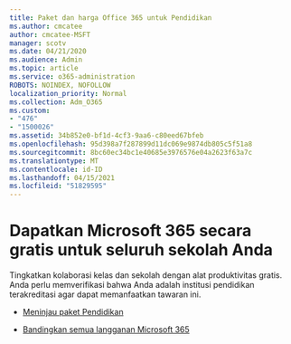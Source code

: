 ```yaml
---
title: Paket dan harga Office 365 untuk Pendidikan
ms.author: cmcatee
author: cmcatee-MSFT
manager: scotv
ms.date: 04/21/2020
ms.audience: Admin
ms.topic: article
ms.service: o365-administration
ROBOTS: NOINDEX, NOFOLLOW
localization_priority: Normal
ms.collection: Adm_O365
ms.custom:
- "476"
- "1500026"
ms.assetid: 34b852e0-bf1d-4cf3-9aa6-c80eed67bfeb
ms.openlocfilehash: 95d398a7f287899d11dc069e9874db805c5f51a8
ms.sourcegitcommit: 8bc60ec34bc1e40685e3976576e04a2623f63a7c
ms.translationtype: MT
ms.contentlocale: id-ID
ms.lasthandoff: 04/15/2021
ms.locfileid: "51829595"
---
```

# <a name="get-microsoft-365-free-for-your-entire-school"></a>Dapatkan Microsoft 365 secara gratis untuk seluruh sekolah Anda

Tingkatkan kolaborasi kelas dan sekolah dengan alat produktivitas gratis. Anda perlu memverifikasi bahwa Anda adalah institusi pendidikan terakreditasi agar dapat memanfaatkan tawaran ini.
  
- [Meninjau paket Pendidikan](https://products.office.com/academic/compare-office-365-education-plans)

- [Bandingkan semua langganan Microsoft 365](https://products.office.com/business/compare-more-office-365-for-business-plans)